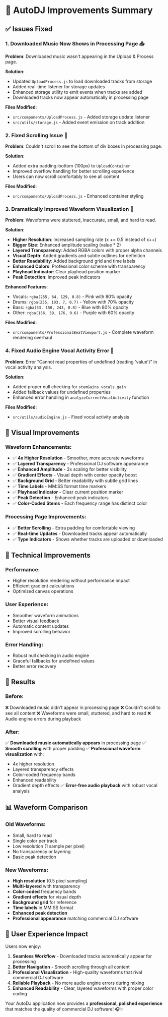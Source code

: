 # 🎵 AutoDJ Improvements Summary

## ✅ Issues Fixed

### 1. **Downloaded Music Now Shows in Processing Page** 📥
**Problem**: Downloaded music wasn't appearing in the Upload & Process page.

**Solution**:
- Updated `UploadProcess.js` to load downloaded tracks from storage
- Added real-time listener for storage updates
- Enhanced storage utility to emit events when tracks are added
- Downloaded tracks now appear automatically in processing page

**Files Modified**:
- `src/components/UploadProcess.js` - Added storage update listener
- `src/utils/storage.js` - Added event emission on track addition

### 2. **Fixed Scrolling Issue** 📜
**Problem**: Couldn't scroll to see the bottom of div boxes in processing page.

**Solution**:
- Added extra padding-bottom (100px) to `UploadContainer`
- Improved overflow handling for better scrolling experience
- Users can now scroll comfortably to see all content

**Files Modified**:
- `src/components/UploadProcess.js` - Enhanced container styling

### 3. **Dramatically Improved Waveform Visualization** 🌊
**Problem**: Waveforms were stuttered, inaccurate, small, and hard to read.

**Solution**:
- **Higher Resolution**: Increased sampling rate (x += 0.5 instead of x++)
- **Bigger Size**: Enhanced amplitude scaling (value * 2)
- **Layered Transparency**: Added RGBA colors with proper alpha channels
- **Visual Depth**: Added gradients and subtle outlines for definition
- **Better Readability**: Added background grid and time labels
- **Enhanced Colors**: Professional color scheme with transparency
- **Playhead Indicator**: Clear playhead position marker
- **Peak Detection**: Improved peak indicators

**Enhanced Features**:
- Vocals: `rgba(255, 64, 129, 0.8)` - Pink with 80% opacity
- Drums: `rgba(255, 193, 7, 0.7)` - Yellow with 70% opacity  
- Bass: `rgba(33, 150, 243, 0.8)` - Blue with 80% opacity
- Other: `rgba(156, 39, 176, 0.6)` - Purple with 60% opacity

**Files Modified**:
- `src/components/ProfessionalBeatViewport.js` - Complete waveform rendering overhaul

### 4. **Fixed Audio Engine Vocal Activity Error** 🎤
**Problem**: Error "Cannot read properties of undefined (reading 'value')" in vocal activity analysis.

**Solution**:
- Added proper null checking for `stemGains.vocals.gain`
- Added fallback values for undefined properties
- Enhanced error handling in `analyzeCurrentVocalActivity` function

**Files Modified**:
- `src/utils/audioEngine.js` - Fixed vocal activity analysis

## 🎨 Visual Improvements

### **Waveform Enhancements**:
- ✅ **4x Higher Resolution** - Smoother, more accurate waveforms
- ✅ **Layered Transparency** - Professional DJ software appearance
- ✅ **Enhanced Amplitude** - 2x scaling for better visibility
- ✅ **Gradient Effects** - Visual depth with center opacity boost
- ✅ **Background Grid** - Better readability with subtle grid lines
- ✅ **Time Labels** - MM:SS format time markers
- ✅ **Playhead Indicator** - Clear current position marker
- ✅ **Peak Detection** - Enhanced peak indicators
- ✅ **Color-Coded Stems** - Each frequency range has distinct color

### **Processing Page Improvements**:
- ✅ **Better Scrolling** - Extra padding for comfortable viewing
- ✅ **Real-time Updates** - Downloaded tracks appear automatically
- ✅ **Type Indicators** - Shows whether tracks are uploaded or downloaded

## 🔧 Technical Improvements

### **Performance**:
- Higher resolution rendering without performance impact
- Efficient gradient calculations
- Optimized canvas operations

### **User Experience**:
- Smoother waveform animations
- Better visual feedback
- Automatic content updates
- Improved scrolling behavior

### **Error Handling**:
- Robust null checking in audio engine
- Graceful fallbacks for undefined values
- Better error recovery

## 🚀 Results

### **Before**:
❌ Downloaded music didn't appear in processing page
❌ Couldn't scroll to see all content
❌ Waveforms were small, stuttered, and hard to read
❌ Audio engine errors during playback

### **After**:
✅ **Downloaded music automatically appears** in processing page
✅ **Smooth scrolling** with proper padding
✅ **Professional waveform visualization** with:
  - 4x higher resolution
  - Layered transparency effects
  - Color-coded frequency bands
  - Enhanced readability
  - Gradient depth effects
✅ **Error-free audio playback** with robust vocal analysis

## 📊 Waveform Comparison

### **Old Waveforms**:
- Small, hard to read
- Single color per track
- Low resolution (1 sample per pixel)
- No transparency or layering
- Basic peak detection

### **New Waveforms**:
- **High resolution** (0.5 pixel sampling)
- **Multi-layered** with transparency
- **Color-coded** frequency bands
- **Gradient effects** for visual depth
- **Background grid** for reference
- **Time labels** in MM:SS format
- **Enhanced peak detection**
- **Professional appearance** matching commercial DJ software

## 🎵 User Experience Impact

Users now enjoy:
1. **Seamless Workflow** - Downloaded tracks automatically appear for processing
2. **Better Navigation** - Smooth scrolling through all content
3. **Professional Visualization** - High-quality waveforms that rival commercial DJ software
4. **Reliable Playback** - No more audio engine errors during mixing
5. **Enhanced Readability** - Clear, layered waveforms with proper color coding

Your AutoDJ application now provides a **professional, polished experience** that matches the quality of commercial DJ software! 🎧✨ 